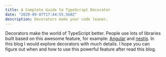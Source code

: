 ```yaml
---
title: A Complete Guide to TypeScript Decorator
date: "2020-09-07T17:44:55.568Z"
description: Decorators make your code leaner.
---
```


Decorators make the world of TypeScript better. People use lots of libraries built based on this awesome feature, for example: [Angular](https://angular.io/) and [nestjs](https://nestjs.com/). In this blog I would explore decorators with much details. I hope you can figure out when and how to use this powerful feature after read this blog.
